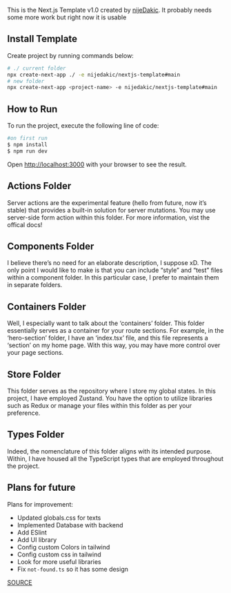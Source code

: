 This is the Next.js Template v1.0 created by [nijeDakic](https://github.com/nijeDakic). It probably needs some more work but right now it is usable

## Install Template

Create project by running commands below:

```bash
# ./ current folder
npx create-next-app ./ -e nijedakic/nextjs-template#main
# new folder
npx create-next-app <project-name> -e nijedakic/nextjs-template#main
```

## How to Run

To run the project, execute the following line of code:

```bash
#on first run
$ npm install
$ npm run dev
```

Open [http://localhost:3000](http://localhost:3000) with your browser to see the result.

## Actions Folder

Server actions are the experimental feature (hello from future, now it’s stable) that provides a built-in solution for server mutations. You may use server-side form action within this folder. For more information, vist the offical docs!

## Components Folder

I believe there’s no need for an elaborate description, I suppose xD. The only point I would like to make is that you can include “style” and “test” files within a component folder. In this particular case, I prefer to maintain them in separate folders.

## Containers Folder

Well, I especially want to talk about the ‘containers’ folder. This folder essentially serves as a container for your route sections. For example, in the ‘hero-section’ folder, I have an ‘index.tsx’ file, and this file represents a ‘section’ on my home page. With this way, you may have more control over your page sections.

## Store Folder

This folder serves as the repository where I store my global states. In this project, I have employed Zustand. You have the option to utilize libraries such as Redux or manage your files within this folder as per your preference.

## Types Folder

Indeed, the nomenclature of this folder aligns with its intended purpose. Within, I have housed all the TypeScript types that are employed throughout the project.

## Plans for future

Plans for improvement:

- Updated globals.css for texts
- Implemented Database with backend
- Add ESlint
- Add UI library
- Config custom Colors in tailwind
- Config custom css in tailwind
- Look for more useful libraries
- Fix `not-found.ts` so it has some design

[SOURCE](https://medium.com/@mertenercan/nextjs-13-folder-structure-c3453d780366)
